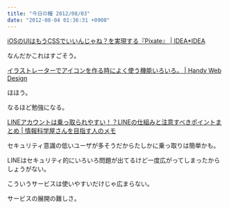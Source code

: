 ```yaml
---
title: "今日の糧 2012/08/03"
date: "2012-08-04 01:36:31 +0900"
---
```


  [iOSのUIはもうCSSでいいんじゃね？を実現する『Pixate』 | IDEA*IDEA](http://www.ideaxidea.com/archives/2012/08/pixate.html)

なんだかこれはすごそう。

  [イラストレーターでアイコンを作る時によく使う機能いろいろ。 | Handy Web Design](http://handywebdesign.net/2012/08/menu-item-for-making-icon/)

ほほう。

なるほど勉強になる。

  [LINEアカウントは乗っ取られやすい！？LINEの仕組みと注意すべきポイントまとめ | 情報科学屋さんを目指す人のメモ](http://did2memo.net/2012/08/01/naver-line-password/)

セキュリティ意識の低いユーザが多そうだからたしかに乗っ取りは簡単かも。

LINEはセキュリティ的にいろいろ問題が出てるけど一度広がってしまったからしょうがない。

こういうサービスは使いやすいだけじゃ広まらない。

サービスの展開の難しさ。

